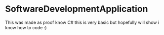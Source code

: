 # SoftwareDevelopmentApplication

This was made as proof know C# this is very basic but hopefully will show i know how to code :)
